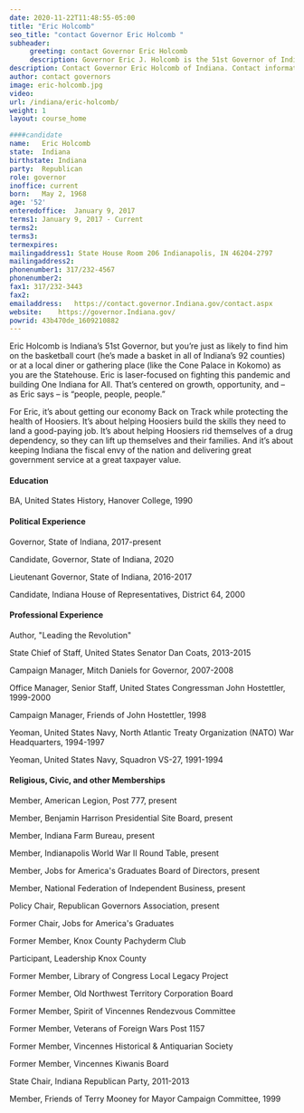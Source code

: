 ```yaml
---
date: 2020-11-22T11:48:55-05:00
title: "Eric Holcomb"
seo_title: "contact Governor Eric Holcomb "
subheader:
     greeting: contact Governor Eric Holcomb 
     description: Governor Eric J. Holcomb is the 51st Governor of Indiana. A lifelong Hoosier, Gov. Holcomb is a veteran of the United States Navy, served as the state’s 51st Lt. Governor, was a trusted advisor to both Gov. Mitch Daniels and Sen. Dan Coats, worked for Congressman John Hostettler and is a former state chairman of the Indiana Republican Party. He was elected governor in November 2016. The governor is a graduate of Pike High School in Indianapolis and Hanover College in southeastern Indiana where he majored in U.S. History with a focus on the American Civil War and the Reconstruction Era. He is a collector of presidential signatures and currently has documents signed by all 44 of our nation’s presidents.
description: Contact Governor Eric Holcomb of Indiana. Contact information for Eric Holcomb includes his email address, phone number, and mailing address.
author: contact governors
image: eric-holcomb.jpg
video:
url: /indiana/eric-holcomb/
weight: 1
layout: course_home

####candidate
name:	Eric Holcomb
state:	Indiana
birthstate: Indiana
party:	Republican
role: governor
inoffice: current
born:	May 2, 1968
age: '52'
enteredoffice:	January 9, 2017  
terms1: January 9, 2017 - Current
terms2: 
terms3: 
termexpires:	
mailingaddress1: State House Room 206 Indianapolis, IN 46204-2797
mailingaddress2:		
phonenumber1: 317/232-4567
phonenumber2:	
fax1: 317/232-3443
fax2: 
emailaddress:	https://contact.governor.Indiana.gov/contact.aspx
website:	https://governor.Indiana.gov/
powrid: 43b470de_1609210882
---
```



Eric Holcomb is Indiana’s 51st Governor, but you’re just as likely to find him on the basketball court (he’s made a basket in all of Indiana’s 92 counties) or at a local diner or gathering place (like the Cone Palace in Kokomo) as you are the Statehouse. Eric is laser-focused on fighting this pandemic and building One Indiana for All. That’s centered on growth, opportunity, and – as Eric says – is “people, people, people.”

For Eric, it’s about getting our economy Back on Track while protecting the health of Hoosiers. It’s about helping Hoosiers build the skills they need to land a good-paying job. It’s about helping Hoosiers rid themselves of a drug dependency, so they can lift up themselves and their families. And it’s about keeping Indiana the fiscal envy of the nation and delivering great government service at a great taxpayer value.

#### Education
BA, United States History, Hanover College, 1990

#### Political Experience
Governor, State of Indiana, 2017-present

Candidate, Governor, State of Indiana, 2020

Lieutenant Governor, State of Indiana, 2016-2017

Candidate, Indiana House of Representatives, District 64, 2000

#### Professional Experience
Author, "Leading the Revolution"

State Chief of Staff, United States Senator Dan Coats, 2013-2015

Campaign Manager, Mitch Daniels for Governor, 2007-2008

Office Manager, Senior Staff, United States Congressman John Hostettler, 1999-2000

Campaign Manager, Friends of John Hostettler, 1998

Yeoman, United States Navy, North Atlantic Treaty Organization (NATO) War Headquarters, 1994-1997

Yeoman, United States Navy, Squadron VS-27, 1991-1994

#### Religious, Civic, and other Memberships
Member, American Legion, Post 777, present

Member, Benjamin Harrison Presidential Site Board, present

Member, Indiana Farm Bureau, present

Member, Indianapolis World War II Round Table, present

Member, Jobs for America's Graduates Board of Directors, present

Member, National Federation of Independent Business, present

Policy Chair, Republican Governors Association, present

Former Chair, Jobs for America's Graduates

Former Member, Knox County Pachyderm Club

Participant, Leadership Knox County

Former Member, Library of Congress Local Legacy Project

Former Member, Old Northwest Territory Corporation Board

Former Member, Spirit of Vincennes Rendezvous Committee

Former Member, Veterans of Foreign Wars Post 1157

Former Member, Vincennes Historical & Antiquarian Society

Former Member, Vincennes Kiwanis Board

State Chair, Indiana Republican Party, 2011-2013

Member, Friends of Terry Mooney for Mayor Campaign Committee, 1999